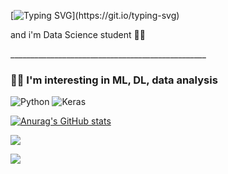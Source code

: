 [![Typing SVG](https://readme-typing-svg.herokuapp.com?color=%2336BCF7&lines=Hi+there,+my+name+is+Roma!)](https://git.io/typing-svg)
<p>and i'm Data Science student 👨‍🎓</p> 
_________________________________________________

<h3> 👨‍🔬 I'm interesting in ML, DL, data analysis </h3>

![Python](https://img.shields.io/badge/python-3670A0?style=for-the-badge&logo=python&logoColor=ffdd54)
![Keras](https://img.shields.io/badge/Keras-%23D00000.svg?style=for-the-badge&logo=Keras&logoColor=white)

[![Anurag's GitHub stats](https://github-readme-stats.vercel.app/api?username=kolovratgas)](https://github.com/anuraghazra/github-readme-stats)

![](https://github-profile-summary-cards.vercel.app/api/cards/profile-details?username=kolovratgas&theme=solarized_dark)

![](https://github-profile-summary-cards.vercel.app/api/cards/repos-per-language?username=kolovratgas&theme=solarized_dark)

<!--
**kolovratgas/kolovratgas** is a ✨ _special_ ✨ repository because its `README.md` (this file) appears on your GitHub profile.

Here are some ideas to get you started:

- 🔭 I’m currently working on ...
- 🌱 I’m currently learning ...
- 👯 I’m looking to collaborate on ...
- 🤔 I’m looking for help with ...
- 💬 Ask me about ...
- 📫 How to reach me: ...
- 😄 Pronouns: ...
- ⚡ Fun fact: ...
-->
